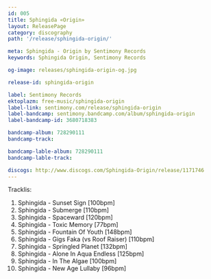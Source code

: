 ```yaml
---
id: 005
title: Sphingida «Origin»
layout: ReleasePage
category: discography
path: '/release/sphingida-origin/'

meta: Sphingida - Origin by Sentimony Records
keywords: Sphingida Origin, Sentimony Records

og-image: releases/sphingida-origin-og.jpg

release-id: sphingida-origin

label: Sentimony Records
ektoplazm: free-music/sphingida-origin
label-link: sentimony.com/release/sphingida-origin
label-bandcamp: sentimony.bandcamp.com/album/sphingida-origin
label-bandcamp-id: 3680718383

bandcamp-album: 728290111
bandcamp-track: 

bandcamp-lable-album: 728290111
bandcamp-lable-track: 

discogs: http://www.discogs.com/Sphingida-Origin/release/1171746
---
```


Tracklis:

01. Sphingida - Sunset Sign [100bpm]
02. Sphingida - Submerge [110bpm]
03. Sphingida - Spaceward [120bpm]
04. Sphingida - Toxic Memory [77bpm]
05. Sphingida - Fountain Of Youth [148bpm]
06. Sphingida - Gigs Faka (vs Roof Raiser) [110bpm]
07. Sphingida - Springled Planet [132bpm]
08. Sphingida - Alone In Aqua Endless [125bpm]
09. Sphingida - In The Algae [100bpm]
10. Sphingida - New Age Lullaby [96bpm]


